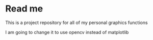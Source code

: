 # Read me

This is a project repository for all of my personal graphics functions

I am going to change it to use opencv instead of matplotlib
